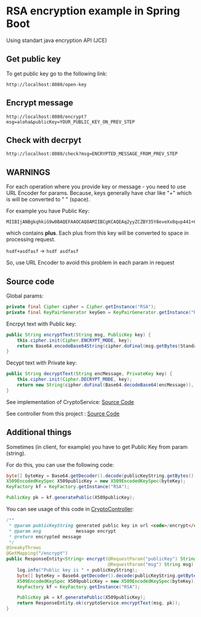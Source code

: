# RSA encryption example in Spring Boot

Using standart java encryption API (JCE)

## Get public key

To get public key go to the following link:
```url
http://localhost:8080/open-key
```

## Encrypt message
```url
http://localhost:8080/encrypt?msg=aloha&publicKey=YOUR_PUBLIC_KEY_ON_PREV_STEP
```

## Check with decrpyt
```url
http://localhost:8080/check?msg=ENCRYPTED_MESSAGE_FROM_PREV_STEP
```


## WARNINGS
For each operation where you provide key or message - you need to use URL Encoder for params. Because, keys generally have char like "+" which is will be converted to " " (space).

For example you have Public Key:
```
MIIBIjANBgkqhkiG9w0BAQEFAAOCAQ8AMIIBCgKCAQEAq2yyZCZBY35Y8eveXx8qvp441+6G/8MVYgLKh4gOOV3aiWFTR5fota6OtJ9R4T2Dcq4ELy/APHEgxZrwPkd5EzgY8iJkOyF76wMurkn0phWHZJEKACxwuaE2tw+2Eu5O21nmiiPvizDRnau9LN724+oeiJyxdm+t7TYv+aOCnhE6g7089THp5q+z4+do9S9eGu31iM6/MLvzuGQuE/91KqAqMPIIMz6iKV+RZoHcedLHKFViaVasMXvzwpdUcWXF59UCEwdTrUqzenut/gmknx0jfFrY/NyV97hwaLDec+h+xmqbNrjflYjHZwdIuorGggFCLU9pbmEiaVhaIc6vTQIDAQAB
```

which contains **plus**. Each plus from this key will be converted to space in processing request.

`hsdf+asdfasf` -> `hsdf asdfasf`

So, use URL Encoder to avoid this problem in each param in request

## Source code
Global params:
```java
private final Cipher cipher = Cipher.getInstance("RSA");
private final KeyPairGenerator keyGen = KeyPairGenerator.getInstance("RSA");
```

Encrpyt text with Public key:

```java
public String encryptText(String msg, PublicKey key) {
    this.cipher.init(Cipher.ENCRYPT_MODE, key);
    return Base64.encodeBase64String(cipher.doFinal(msg.getBytes(StandardCharsets.UTF_8)));
}
```

Decypt text with Private key:

```java
public String decryptText(String encMessage, PrivateKey key) {
    this.cipher.init(Cipher.DECRYPT_MODE, key);
    return new String(cipher.doFinal(Base64.decodeBase64(encMessage)), StandardCharsets.UTF_8);
}
```

See implementation of CryptoService: [Source Code](src/main/java/com/apploidxxx/rsaencexamplespring/service/CryptoService.java)

See controller from this project : [Source Code](src/main/java/com/apploidxxx/rsaencexamplespring/controller/CryptoController.java)

## Additional things

Sometimes (in client, for example) you have to get Public Key from param (string).

For do this, you can use the following code:
```java
byte[] byteKey = Base64.getDecoder().decode(publicKeyString.getBytes());
X509EncodedKeySpec X509publicKey = new X509EncodedKeySpec(byteKey);
KeyFactory kf = KeyFactory.getInstance("RSA");

PublicKey pk = kf.generatePublic(X509publicKey);
```

You can see usage of this code in [CryptoController](src/main/java/com/apploidxxx/rsaencexamplespring/controller/CryptoController.java):


```java
/**
 * @param publicKeyString generated public key in url <code>/encrypt</code>
 * @param msg             message encrypt
 * @return encrypted message
 */
@SneakyThrows
@GetMapping("/encrypt")
public ResponseEntity<String> encrypt(@RequestParam("publicKey") String publicKeyString,
                                      @RequestParam("msg") String msg) {
    log.info("Public key is " + publicKeyString);
    byte[] byteKey = Base64.getDecoder().decode(publicKeyString.getBytes());
    X509EncodedKeySpec X509publicKey = new X509EncodedKeySpec(byteKey);
    KeyFactory kf = KeyFactory.getInstance("RSA");

    PublicKey pk = kf.generatePublic(X509publicKey);
    return ResponseEntity.ok(cryptoService.encryptText(msg, pk));
}
```
